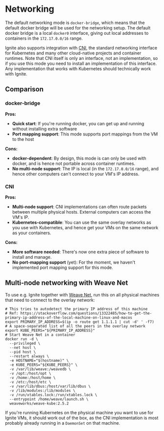 # Networking

The default networking mode is `docker-bridge`, which means that the default docker bridge will be used for the networking setup.
The default docker bridge is a local `docker0` interface, giving out local addresses to containers in the `172.17.0.0/16` range.

Ignite also supports integration with [CNI](https://github.com/containernetworking/cni), the standard networking interface
for Kubernetes and many other cloud-native projects and container runtimes. Note that CNI itself is only an interface, not
an implementation, so if you use this mode you need to install an implementation of this interface. Any implementation that works
with Kubernetes should technically work with Ignite.

## Comparison

### docker-bridge

**Pros:**

- **Quick start**: If you're running docker, you can get up and running without installing extra software
- **Port mapping support**: This mode supports port mappings from the VM to the host

**Cons:**

- **docker-dependent**: By design, this mode is can only be used with docker, and is hence not portable across container runtimes.
- **No multi-node support**: The IP is local (in the `172.17.0.0/16` range), and hence other computers can't connect to your VM's IP address.

### CNI

**Pros:**

- **Multi-node support**: CNI implementations can often route packets between multiple physical hosts. External computers can access the VM's IP.
- **Kubernetes-compatible**: You can use the same overlay networks as you use with Kubernetes, and hence get your VMs on the same network as your containers.

**Cons:**

- **More software needed**: There's now one extra piece of software to install and manage.
- **No port-mapping support** (yet): For the moment, we haven't implemented port mapping support for this mode.

## Multi-node networking with Weave Net

To use e.g. Ignite together with [Weave Net](https://github.com/weaveworks/weave), run this on all physical machines that
need to connect to the overlay network:

```shell
# This tries to autodetect the primary IP address of this machine
# Ref: https://stackoverflow.com/questions/13322485/how-to-get-the-primary-ip-address-of-the-local-machine-on-linux-and-macos
export PRIMARY_IP_ADDRESS=$(ip -o route get 1.1.1.1 | cut -d' ' -f7)
# A space-separated list of all the peers in the overlay network
export KUBE_PEERS="${PRIMARY_IP_ADDRESS}"
# Start Weave Net in a container
docker run -d \
  --privileged \
  --net host \
  --pid host \
  --restart always \
  -e HOSTNAME="$(hostname)" \
  -e KUBE_PEERS="${KUBE_PEERS}" \
  -v /var/lib/weave:/weavedb \
  -v /opt:/host/opt \
  -v /home:/host/home \
  -v /etc:/host/etc \
  -v /var/lib/dbus:/host/var/lib/dbus \
  -v /lib/modules:/lib/modules \
  -v /run/xtables.lock:/run/xtables.lock \
  --entrypoint /home/weave/launch.sh \
  weaveworks/weave-kube:2.5.2
```

If you're running Kubernetes on the physical machine you want to use for Ignite VMs, it should work out of the box, as
the CNI implementation is most probably already running in a `DaemonSet` on that machine.
